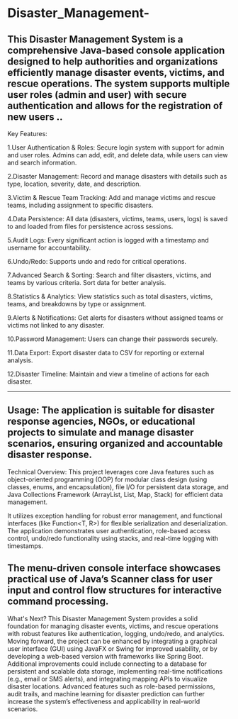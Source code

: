 # Disaster_Management-
This Disaster Management System is a comprehensive Java-based console application designed to help authorities and organizations efficiently manage disaster events, victims, and rescue operations. The system supports multiple user roles (admin and user) with secure authentication and allows for the registration of new users .. 
---------------------------------------------------------------------------------------------------------------------------------------------------------------------------------------

Key Features:

1.User Authentication & Roles: Secure login system with support for admin and user roles. Admins can add, edit, and delete data, while users can view and search information.

2.Disaster Management: Record and manage disasters with details such as type, location, severity, date, and description.

3.Victim & Rescue Team Tracking: Add and manage victims and rescue teams, including assignment to specific disasters.

4.Data Persistence: All data (disasters, victims, teams, users, logs) is saved to and loaded from files for persistence across sessions.

5.Audit Logs: Every significant action is logged with a timestamp and username for accountability.

6.Undo/Redo: Supports undo and redo for critical operations.

7.Advanced Search & Sorting: Search and filter disasters, victims, and teams by various criteria. Sort data for better analysis.

8.Statistics & Analytics: View statistics such as total disasters, victims, teams, and breakdowns by type or assignment.

9.Alerts & Notifications: Get alerts for disasters without assigned teams or victims not linked to any disaster.

10.Password Management: Users can change their passwords securely.

11.Data Export: Export disaster data to CSV for reporting or external analysis.

12.Disaster Timeline: Maintain and view a timeline of actions for each disaster.

---------------------------------------------------------------------------------------------------------------------------------------------------------------------------------------
Usage:
The application is suitable for disaster response agencies, NGOs, or educational projects to simulate and manage disaster scenarios, ensuring organized and accountable disaster response.
---------------------------------------------------------------------------------------------------------------------------------------------------------------------------------------
Technical Overview:
This project leverages core Java features such as object-oriented programming (OOP) for modular class design (using classes, enums, and encapsulation), file I/O for persistent data storage, and Java Collections Framework (ArrayList, List, Map, Stack) for efficient data management.

It utilizes exception handling for robust error management, and functional interfaces (like Function<T, R>) for flexible serialization and deserialization. The application demonstrates user authentication, role-based access control, undo/redo functionality using stacks, and real-time logging with timestamps.

The menu-driven console interface showcases practical use of Java’s Scanner class for user input and control flow structures for interactive command processing.
---------------------------------------------------------------------------------------------------------------------------------------------------------------------------------------
What's Next?
This Disaster Management System provides a solid foundation for managing disaster events, victims, and rescue operations with robust features like authentication, logging, undo/redo, and analytics. Moving forward, the project can be enhanced by integrating a graphical user interface (GUI) using JavaFX or Swing for improved usability, or by developing a web-based version with frameworks like Spring Boot. Additional improvements could include connecting to a database for persistent and scalable data storage, implementing real-time notifications (e.g., email or SMS alerts), and integrating mapping APIs to visualize disaster locations. Advanced features such as role-based permissions, audit trails, and machine learning for disaster prediction can further increase the system’s effectiveness and applicability in real-world scenarios.
